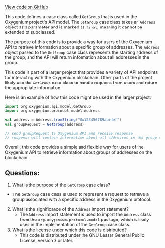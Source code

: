 [View code on GitHub](https://github.com/oxygenium/oxygenium/api/src/main/scala/org/oxygenium/api/model/GetGroup.scala)

This code defines a case class called `GetGroup` that is used in the Oxygenium project's API model. The `GetGroup` case class takes an `Address` object as a parameter and is marked as `final`, meaning it cannot be extended or subclassed.

The purpose of this code is to provide a way for users of the Oxygenium API to retrieve information about a specific group of addresses. The `Address` object passed to the `GetGroup` case class represents the starting address of the group, and the API will return information about all addresses in the group.

This code is part of a larger project that provides a variety of API endpoints for interacting with the Oxygenium blockchain. Other parts of the project likely use the `GetGroup` case class to handle requests from users and return the appropriate information.

Here is an example of how this code might be used in the larger project:

```scala
import org.oxygenium.api.model.GetGroup
import org.oxygenium.protocol.model.Address

val address = Address.fromString("0x123456789abcdef")
val groupRequest = GetGroup(address)

// send groupRequest to Oxygenium API and receive response
// response will contain information about all addresses in the group starting at `address`
```

Overall, this code provides a simple and flexible way for users of the Oxygenium API to retrieve information about groups of addresses on the blockchain.
## Questions: 
 1. What is the purpose of the `GetGroup` case class?
   - The `GetGroup` case class is used to represent a request to retrieve a group associated with a specific address in the Oxygenium protocol.
2. What is the significance of the `Address` import statement?
   - The `Address` import statement is used to import the `Address` class from the `org.oxygenium.protocol.model` package, which is likely used in the implementation of the `GetGroup` case class.
3. What is the license under which this code is distributed?
   - This code is distributed under the GNU Lesser General Public License, version 3 or later.